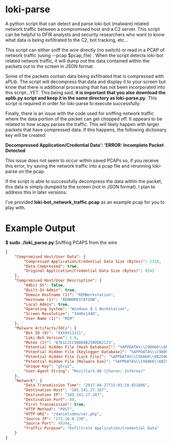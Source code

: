 # loki-parse
A python script that can detect and parse loki-bot (malware) related network traffic between a compromised host and a C2 server. This script can be helpful to DFIR analysts and security researchers who want to know what data is being exfiltrated to the C2, bot tracking, etc...

This script can either sniff the wire directly (no switch) or read in a PCAP of network traffic (using --pcap $pcap_file) . When the script detects loki-bot related network traffic, it will dump out the data contained within the packets out to the screen in JSON format.

Some of the packets contain data being exfiltrated that is compressed with aPLib. The script will decompress that data and display it to your screen but know that there is additional processing that has not been incorporated into this script...YET. This being said, <b>it is important that you also download the aplib.py script and keep it in the same directory as loki-parse.py</b>. This script is required in order for loki-parse to execute successfully.

Finally, there is an issue with the code used for sniffing network traffic where the data portion of the packet can get chopped off. It appears to be related to how scapy parses the traffic. This will likely happen with larger packets that have compressed data. If this happens, the following dictionary key will be created:

<b>Decompressed Application/Credential Data': 'ERROR: Incomplete Packet Detected</b>

This issue does not seem to occur within saved PCAPs so, if you receive this error, try saving the network traffic into a pcap file and rerunning loki-parse on the pcap.

If the script is able to successfully decompress the data within the packet, this data is simply dumped to the screen (not in JSON format). I plan to address this in later versions.

I've provided <b>loki-bot_network_traffic.pcap</b> as an example pcap for you to play with.

# Example Output
<b>$ sudo ./loki_parse.py</b>
Sniffing PCAPS from the wire
```json
{
    "Compromised Host/User Data": {
        "Compressed Application/Credential Data Size (Bytes)": 2310, 
        "Data Compressed": true, 
        "Original Application/Credential Data Size (Bytes)": 8545
    }, 
    "Compromised Host/User Description": {
        "64bit OS": false, 
        "Built-In Admin": true, 
        "Domain Hostname (1)": "REMWorkstation", 
        "Hostname (1)": "REMWORKSTATION", 
        "Local Admin": true, 
        "Operating System": "Windows 8.1 Workstation", 
        "Screen Resolution": "3440x1440", 
        "User Name (1)": "REM"
    }, 
    "Malware Artifacts/IOCs": {
        "Bot ID (0)": "XXXXX11111", 
        "Loki-Bot Version": 1.8, 
        "Mutex (1)": "B7E1C2CC98066B250DDB2123", 
        "Potential Hidden File [Hash Database]": "%APPDATA%\\C98066\\6B250D.hdb", 
        "Potential Hidden File [Keylogger Database]": "%APPDATA%\\C98066\\6B250D.kdb", 
        "Potential Hidden File [Lock File]": "%APPDATA%\\C98066\\6B250D.lck", 
        "Potential Hidden File [Malware Exe]": "%APPDATA%\\C98066\\6B250D.exe", 
        "Unique Key": "g5cy2", 
        "User-Agent String": "Mozilla/4.08 (Charon; Inferno)"
    }, 
    "Network": {
        "Data Transmission Time": "2017-04-27T15:03:20.921806", 
        "Destination Host": "185.141.27.187", 
        "Destination IP": "185.141.27.187", 
        "Destination Port": 80, 
        "First Transmission": true, 
        "HTTP Method": "POST", 
        "HTTP URI": "/danielsden/ver.php", 
        "Source IP": "172.16.0.130", 
        "Source Port": 49344, 
        "Traffic Purpose": "Exfiltrate Application/Credential Data"
    }
}
```
